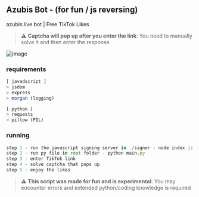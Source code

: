 ## Azubis Bot - (for fun / js reversing)
 azubis.live bot | Free TikTok Likes

> :warning: **Captcha will pop up after you enter the link**: You need to manually solve it and then enter the response   

![image](https://user-images.githubusercontent.com/98614666/204168482-83c7fe15-2529-468a-9397-39ff6f64d0f1.png)    

### requirements
```js
[ javadscript ]
> jsdom
> express
> morgan (logging)
```
```py
[ python ]
> requests
> pillow (PIL)
```

### running
```js
step 1 - run the javascript signing server in ./signer - node index.js
step 2 - run py file in root folder - python main.py
step 3 - enter TikTok link
step 4 - solve captcha that pops up
step 5 - enjoy the likes
```

> :warning: **This script was made for fun and is experimental**: You may encounter errors and extended python/coding knowledge is required
